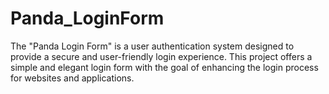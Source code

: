 # Panda_LoginForm
The "Panda Login Form" is a user authentication system designed to provide a secure and user-friendly login experience. This project offers a simple and elegant login form with the goal of enhancing the login process for websites and applications.
